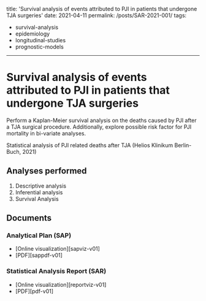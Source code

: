 title: 'Survival analysis of events attributed to PJI in patients that undergone TJA surgeries'
date: 2021-04-11
permalink: /posts/SAR-2021-001/
tags:
  - survival-analysis
  - epidemiology
  - longitudinal-studies
  - prognostic-models
---

# Survival analysis of events attributed to PJI in patients that undergone TJA surgeries

Perform a Kaplan-Meier survival analysis on the deaths caused by PJI after a TJA surgical procedure.
Additionally, explore possible risk factor for PJI mortality in bi-variate analyses.

Statistical analysis of PJI related deaths after TJA (Helios Klinikum Berlin-Buch, 2021)

## Analyses performed

1. Descriptive analysis
1. Inferential analysis
1. Survival Analysis

## Documents

### Analytical Plan (SAP)

<!-- - [Online visualization][sapviz-v02] -->
<!-- - [Download][sappdf-v02] -->

- [Online visualization][sapviz-v01]
- [PDF][sappdf-v01]

### Statistical Analysis Report (SAR)

<!-- - [Online visualization][reportviz-v02] -->
<!-- - [Download][pdf-v02] -->

- [Online visualization][reportviz-v01]
- [PDF][pdf-v01]
